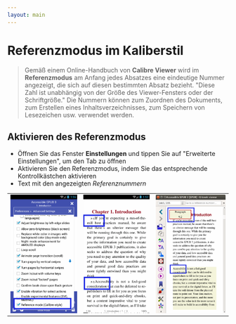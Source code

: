 ```yaml
---
layout: main
---
```


# Referenzmodus im Kaliberstil

> Gemäß einem Online-Handbuch von **Calibre Viewer** wird im **Referenzmodus** am Anfang jedes Absatzes eine eindeutige Nummer angezeigt, die sich auf diesen bestimmten Absatz bezieht. &quot;Diese Zahl ist unabhängig von der Größe des Viewer-Fensters oder der Schriftgröße.&quot; Die Nummern können zum Zuordnen des Dokuments, zum Erstellen eines Inhaltsverzeichnisses, zum Speichern von Lesezeichen usw. verwendet werden.

## Aktivieren des Referenzmodus
* Öffnen Sie das Fenster **Einstellungen** und tippen Sie auf &quot;Erweiterte Einstellungen&quot;, um den Tab zu öffnen
* Aktivieren Sie den Referenzmodus, indem Sie das entsprechende Kontrollkästchen aktivieren
* Text mit den angezeigten _Referenznummern_

||||
|-|-|-|
|![](1.png)|![](3.png)|![](2.png)|
